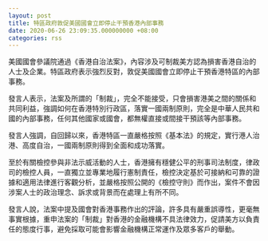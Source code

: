 ```yaml
---
layout: post
title: 特區政府敦促美國國會立即停止干預香港內部事務
date: 2020-06-26 23:09:35.000000000 +08:00
categories: rss
---
```


美國國會參議院通過《香港自治法案》，內容涉及可制裁美方認為損害香港自治的人士及企業。特區政府表示強烈反對，敦促美國國會立即停止干預香港特區的內部事務。

發言人表示，法案及所謂的「制裁」，完全不能接受，只會損害港美之間的關係和共同利益，強調如何在香港特別行政區，落實一國兩制原則，完全是中華人民共和國的內部事務，任何其他國家或國會，都無權直接或間接干預該等內部事務。

發言人強調，自回歸以來，香港特區一直嚴格按照《基本法》的規定，實行港人治港、高度自治，一國兩制原則得到全面和成功落實。

至於有關檢控參與非法示威活動的人士，香港擁有穩健公平的刑事司法制度，律政司的檢控人員，一直獨立並專業地履行憲制責任，檢控決定基於可接納和可靠的證據和適用法律進行客觀分析，並嚴格按照公開的《檢控守則》而作出，案件不會因涉案人士的政治理念、訴求或背景而在處理上有所不同。

發言人說，法案中提及國會對香港事務作出的評論，許多具有嚴重誤導性，更毫無事實根據，重申法案的「制裁」對香港的金融機構不具法律效力，促請美方以負責任的態度行事，避免採取可能會影響金融機構正常運作及眾多客戶的舉動。
